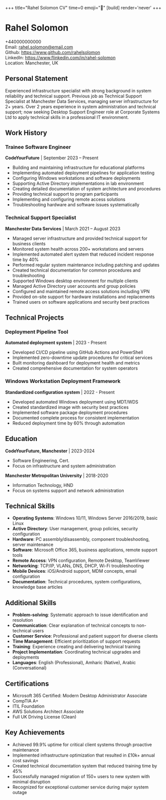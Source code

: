 +++
title="Rahel Solomon CV" 
time=0 
emoji="📄" 
[build]
render='never'
+++

# Rahel Solomon

+440000000000  
Email: rahel.solomon@email.com  
Github: https://www.github.com/rahelsolomon  
LinkedIn: https://www.flinkedin.com/in/rahel-solomon  
Location: Manchester, UK

## Personal Statement

Experienced infrastructure specialist with strong background in system reliability and technical support. Previous job as Technical Support Specialist at Manchester Data Services, managing server infrastructure for 2+ years. Over 2 years experience in system administration and technical support; now seeking Desktop Support Engineer role at Corporate Systems Ltd to apply technical skills in a professional IT environment.

## Work History

### Trainee Software Engineer

**CodeYourFuture** | September 2023 – Present

- Building and maintaining infrastructure for educational platforms
- Implementing automated deployment pipelines for application testing
- Configuring Windows workstations and software deployments
- Supporting Active Directory implementations in lab environment
- Creating detailed documentation of system architecture and procedures
- Providing technical support to program participants
- Implementing and configuring remote access solutions
- Troubleshooting hardware and software issues systematically

### Technical Support Specialist

**Manchester Data Services** | March 2021 – August 2023

- Managed server infrastructure and provided technical support for business clients
- Monitored system health across 200+ workstations and servers
- Implemented automated alert system that reduced incident response time by 40%
- Performed regular system maintenance including patching and updates
- Created technical documentation for common procedures and troubleshooting
- Supported Windows desktop environment for multiple clients
- Managed Active Directory user accounts and group policies
- Configured and maintained remote access solutions including VPN
- Provided on-site support for hardware installations and replacements
- Trained users on software applications and security best practices

## Technical Projects

### Deployment Pipeline Tool

**Automated deployment system** | 2023 - Present

- Developed CI/CD pipeline using GitHub Actions and PowerShell
- Implemented zero-downtime update procedures for critical services
- Built monitoring dashboard for deployment health and metrics
- Created comprehensive documentation for system operators

### Windows Workstation Deployment Framework

**Standardized configuration system** | 2022 - Present

- Developed automated Windows deployment using MDT/WDS
- Created standardized image with security best practices
- Implemented software package deployment procedures
- Documented complete process for consistent implementation
- Reduced deployment time by 60% through automation

## Education

**CodeYourFuture, Manchester** | 2023-2024

- Software Engineering, Cert.
- Focus on infrastructure and system administration

**Manchester Metropolitan University** | 2018-2020

- Information Technology, HND
- Focus on systems support and network administration

## Technical Skills

- **Operating Systems**: Windows 10/11, Windows Server 2016/2019, basic Linux
- **Active Directory**: User management, group policies, security configuration
- **Hardware**: PC assembly/disassembly, component troubleshooting, server maintenance
- **Software**: Microsoft Office 365, business applications, remote support tools
- **Remote Access**: VPN configuration, Remote Desktop, TeamViewer
- **Networking**: TCP/IP, VLANs, DNS, DHCP, Wi-Fi troubleshooting
- **Mobile Devices**: iOS/Android support, MDM concepts, email configuration
- **Documentation**: Technical procedures, system configurations, knowledge base articles

## Additional Skills

- **Problem-solving**: Systematic approach to issue identification and resolution
- **Communication**: Clear explanation of technical concepts to non-technical users
- **Customer Service**: Professional and patient support for diverse clients
- **Time Management**: Efficient prioritization of support requests
- **Training**: Experience creating and delivering technical training
- **Project Implementation**: Coordinating technical upgrades and deployments
- **Languages**: English (Professional), Amharic (Native), Arabic (Conversational)

## Certifications

- Microsoft 365 Certified: Modern Desktop Administrator Associate
- CompTIA A+
- ITIL Foundation
- AWS Solutions Architect Associate
- Full UK Driving License (Clean)

## Key Achievements

- Achieved 99.9% uptime for critical client systems through proactive maintenance
- Implemented infrastructure optimization that resulted in £10k+ annual cost savings
- Created technical documentation system that reduced training time by 45%
- Successfully managed migration of 150+ users to new system with minimal disruption
- Recognized for exceptional customer service during major system outage
